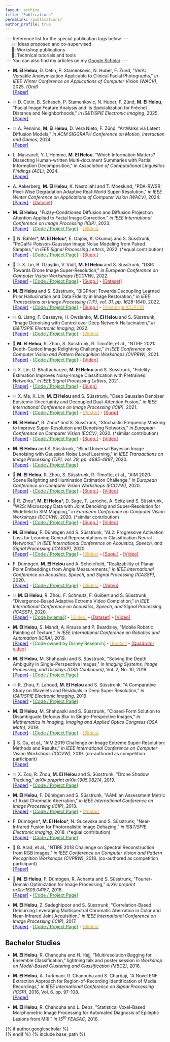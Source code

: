 ```yaml
---
layout: archive
title: "Publications"
permalink: /publications/
author_profile: true
---
```


--- Reference list for the special publication tags below ---\
&nbsp;&nbsp;&nbsp;&nbsp; :boom:: Ideas proposed and co-supervised\
&nbsp;&nbsp;&nbsp;&nbsp; :star2:: Workshop publications\
&nbsp;&nbsp;&nbsp;&nbsp; :green_book:: Technical tutorials and tools\
--- You can also find my articles on my [Google Scholar](https://scholar.google.ch/citations?hl=en&user=caOfhrkAAAAJ) ---


- **M. El Helou**, D. Cetin, P. Stamenkovic, N. Huber, F. Zünd, "VerA: Versatile Anonymization Applicable to Clinical Facial Photographs," *in IEEE Winter Conference on Applications of Computer Vision (WACV)*, 2025. *(Oral)*  
[<span style="color:blue">[Paper]</span>](https://arxiv.org/pdf/2312.02124)

- :boom: D. Cetin, B. Schesch, P. Stamenkovic, N. Huber, F. Zünd, **M. El Helou**, "Facial Image Feature Analysis and its Specialization for Fréchet Distance and Neighborhoods," *in IS&T/SPIE Electronic Imaging*, 2025.  
[<span style="color:blue">[Paper]</span>](https://arxiv.org/pdf/2406.18430)

- :boom: A. Pennino, **M. El Helou**, D. Vera Nieto, F. Zünd, "ArtWalks via Latent Diffusion Models," *in ACM SIGGRAPH Conference on Motion, Interaction and Games*, 2024.  
[<span style="color:blue">[Paper]</span>](https://www.research-collection.ethz.ch/bitstream/handle/20.500.11850/692112/1/Art_Walks_via_Latent_Diffusion_Models.pdf)

- L. Mascarell, Y. L'Homme, **M. El Helou**, "Which Information Matters? Dissecting Human-written Multi-document Summaries with Partial Information Decomposition," *in Association of Computational Linguistics Findings (ACL)*, 2024.  
[<span style="color:blue">[Paper]</span>](https://arxiv.org/pdf/2405.14470)

- A. Aakerberg, **M. El Helou**, K. Nasrollahi and T. Moeslund, "PDA-RWSR: Pixel-Wise Degradation Adaptive Real-World Super-Resolution," *in IEEE Winter Conference on Applications of Computer Vision (WACV)*, 2024.  
[<span style="color:blue">[Paper]</span>](https://openaccess.thecvf.com/content/WACV2024/papers/Aakerberg_PDA-RWSR_Pixel-Wise_Degradation_Adaptive_Real-World_Super-Resolution_WACV_2024_paper.pdf) - [<span style="color:red">[Dataset]</span>](https://zenodo.org/records/10044260)

- **M. El Helou**, "Fuzzy-Conditioned Diffusion and Diffusion Projection Attention Applied to Facial Image Correction," *in IEEE International Conference on Image Processing (ICIP)*, 2023.  
[<span style="color:blue">[Paper]</span>](https://arxiv.org/abs/2306.14891) - [<span style="color:green">[Code / Project Page]</span>](https://github.com/majedelhelou/FC-Diffusion) - [<span style="color:orange"> [Slides]</span>](ICIP_2023_presentation.pdf)

- :green_book: N. Bähler\*, **M. El Helou**\*, E. Objois, K. Okumuş and S. Süsstrunk, "PoGaIN: Poisson-Gaussian Image Noise Modeling from Paired Samples," *in IEEE Signal Processing Letters*, 2022. (\*equal contribution)  
[<span style="color:blue">[Paper]</span>](https://arxiv.org/abs/2210.04866) - [<span style="color:green">[Code / Project Page]</span>](https://github.com/IVRL/PoGaIN) - [<span style="color:red">[Supp.]</span>](https://github.com/IVRL/PoGaIN/blob/main/supplementary_material/supplementary_material.pdf)

- :star2: :boom: X. Lin, B. Ozaydin, V. Vidit, **M. El Helou** and S. Süsstrunk, "DSR: Towards Drone Image Super-Resolution," *in European Conference on Computer Vision Workshops (ECCVW)*, 2022.  
[<span style="color:blue">[Paper]</span>](https://arxiv.org/abs/2208.12327) - [<span style="color:green">[Code / Project Page]</span>](https://github.com/IVRL/DSR) - [<span style="color:red">[Supp.]</span>](https://github.com/IVRL/DSR/blob/main/supp.pdf) - [<span style="color:red">[Dataset]</span>](https://datasets.epfl.ch/dsr/index.html)

- **M. El Helou**  and S. Süsstrunk, "BIGPrior: Towards Decoupling Learned Prior Hallucination and Data Fidelity in Image Restoration," *in IEEE Transactions on Image Processing (TIP), vol. 31, pp. 1628-1640*, 2022.  
[<span style="color:blue">[Paper]</span>](https://infoscience.epfl.ch/record/291164?&ln=en) - [<span style="color:green">[Code / Project Page]</span>](https://github.com/majedelhelou/BIGPrior) - [<span style="color:red">[Supp.]</span>](https://github.com/majedelhelou/BIGPrior/blob/main/BIGPrior_supplementary_material.pdf) - [<span style="color:orange">[Poster (at ICCP21)]</span>](https://github.com/majedelhelou/majedelhelou.github.io/blob/master/_pages/BIGPrior_ICCP21_Poster.pdf)

- :boom: Q. Liang, F. Cassayre, H. Owsianko, **M. El Helou** and S. Süsstrunk, "Image Denoising with Control over Deep Network Hallucination," *in IS&T/SPIE Electronic Imaging*, 2022.  
[<span style="color:blue">[Paper]</span>](https://infoscience.epfl.ch/record/291129?&ln=en) - [<span style="color:green">[Code / Project Page]</span>](https://github.com/IVRL/CCID)  - [<span style="color:orange"> [Slides]</span>](CCID2022.pdf)

- :star2: **M. El Helou**, R. Zhou, S. Süsstrunk, R. Timofte, et al., "NTIRE 2021: Depth-Guided Image Relighting Challenge," *in IEEE Conference on Computer Vision and Pattern Recognition Workshops (CVPRW)*, 2021.  
[<span style="color:blue">[Paper]</span>](https://arxiv.org/abs/2104.13365) - [<span style="color:green">[Code / Project Page]</span>](https://github.com/majedelhelou/VIDIT) - [<span style="color:red">[Video]</span>](https://youtu.be/TSpct2FGCBw)

- :boom: X. Lin, D. Bhattacharjee, **M. El Helou** and S. Süsstrunk, "Fidelity Estimation Improves Noisy-Image Classification with Pretrained Networks," *in IEEE Signal Processing Letters*, 2021.  
[<span style="color:blue">[Paper]</span>](https://arxiv.org/abs/2106.00673) - [<span style="color:green">[Code / Project Page]</span>](https://github.com/IVRL/FG-NIC) - [<span style="color:red">[Supp]</span>](https://github.com/IVRL/FG-NIC/blob/main/materials/supp.pdf)

- :boom: X. Ma, X. Lin, **M. El Helou** and S. Süsstrunk, "Deep Gaussian Denoiser Epistemic Uncertainty and Decoupled Dual-Attention Fusion," *in IEEE International Conference on Image Processing (ICIP)*, 2021.  
[<span style="color:blue">[Paper]</span>](http://arxiv.org/abs/2101.04631) - [<span style="color:green">[Code / Project Page]</span>](https://github.com/IVRL/DEU) - [<span style="color:orange">[Poster]</span>](ICIP2021_poster.pdf) - [<span style="color:red">[Supp]</span>](https://github.com/IVRL/DEU/blob/main/supplementary_material.pdf)

- **M. El Helou**\*, R. Zhou\*  and S. Süsstrunk, "Stochastic Frequency Masking to Improve Super-Resolution and Denoising Networks," *in European Conference on Computer Vision (ECCV)*, 2020. (\*similar contribution)  
[<span style="color:blue">[Paper]</span>](https://infoscience.epfl.ch/record/278794?ln=en) - [<span style="color:green">[Code / Project Page]</span>](https://github.com/majedelhelou/SFM) - [<span style="color:red">[Supp.]</span>](https://github.com/majedelhelou/SFM/blob/master/SFM_supp.pdf) - [<span style="color:red">[Video]</span>](https://www.youtube.com/watch?v=9ndox0p2gFg)

- **M. El Helou** and S. Süsstrunk, "Blind Universal Bayesian Image Denoising with Gaussian Noise Level Learning," *in IEEE Transactions on Image Processing (TIP), vol. 29, pp. 4885-4897*, 2020.  
[<span style="color:blue">[Paper]</span>](https://arxiv.org/abs/1907.03029) - [<span style="color:green">[Code / Project Page]</span>](https://github.com/majedelhelou/BUIFD)

- :star2: **M. El Helou**, R. Zhou, S. Süsstrunk, R. Timofte, et al., "AIM 2020: Scene Relighting and Illumination Estimation Challenge," *in European Conference on Computer Vision Workshops (ECCVW)*, 2020.  
[<span style="color:blue">[Paper]</span>](https://arxiv.org/abs/2009.12798) - [<span style="color:green">[Code / Project Page]</span>](https://github.com/majedelhelou/VIDIT) - [<span style="color:red">[Supp.]</span>](https://github.com/majedelhelou/VIDIT/blob/master/AIM_2020_Relighting_Supp.pdf) - [<span style="color:red">[Video]</span>](https://www.youtube.com/watch?v=Zn7R0fbXJZw)

- :star2: R. Zhou\*, **M. El Helou**\*, D. Sage, T. Laroche, A. Seitz and S. Süsstrunk, "W2S: Microscopy Data with Joint Denoising and Super-Resolution for Widefield to SIM Mapping," *in European Conference on Computer Vision Workshops (ECCVW)*, 2020. (\*similar contribution)  
[<span style="color:blue">[Paper]</span>](https://arxiv.org/abs/2003.05961) - [<span style="color:green">[Code / Project Page]</span>](https://github.com/ivrl/w2s) - [<span style="color:red">[Supp.]</span>](https://github.com/IVRL/w2s/blob/master/w2s_supp.pdf) - [<span style="color:red">[Video]</span>](https://www.youtube.com/watch?v=mStALVFBcSA)

- **M. El Helou**, F. Dümbgen and S. Süsstrunk, "AL2: Progressive Activation Loss for Learning General Representations in Classification Neural Networks," *in IEEE International Conference on Acoustics, Speech, and Signal Processing (ICASSP)*, 2020.  
[<span style="color:blue">[Paper]</span>](https://infoscience.epfl.ch/record/274623/) - [<span style="color:green">[Code / Project Page]</span>](https://github.com/majedelhelou/AL2) - [<span style="color:orange">[Slides]</span>](AL2_slides.pdf) - [<span style="color:red">[Supp.]</span>](https://infoscience.epfl.ch/record/271444) - [<span style="color:red">[Video]</span>](AL2_video.mp4)

- F. Dümbgen, **M. El Helou** and A. Scholefield, "Realizability of Planar Point Embeddings from Angle Measurements," *in IEEE International Conference on Acoustics, Speech, and Signal Processing (ICASSP)*, 2020.  
[<span style="color:blue">[Paper]</span>](https://infoscience.epfl.ch/record/274650/) - [<span style="color:green">[Code / Project Page]</span>](https://github.com/duembgen/AngleRealizability) - [<span style="color:orange">[Slides]</span>](AngleRealizability_slides.pdf) - [<span style="color:red">[Video]</span>](https://youtu.be/XZi0NK60NCI)

- :boom: **M. El Helou**, R. Zhou, F. Schmutz, F. Guibert and S. Süsstrunk, "Divergence-Based Adaptive Extreme Video Completion," *in IEEE International Conference on Acoustics, Speech, and Signal Processing (ICASSP)*, 2020.  
[<span style="color:blue">[Paper]</span>](https://infoscience.epfl.ch/record/277003/) - [<span style="color:green">[Code by email]</span>](https://github.com/majedelhelou/) - [<span style="color:orange">[Slides]</span>](ADEFAN_slides.pdf) - [<span style="color:red">[Dataset]</span>](https://ieee-dataport.org/documents/extreme-video-completion-dataset) - [<span style="color:red">[Video]</span>](ADEFAN_video.mp4)

- **M. El Helou**, S. Mandt, A. Krause and P. Beardsley, "Mobile Robotic Painting of Texture," *in IEEE International Conference on Robotics and Automation (ICRA)*, 2019.  
[<span style="color:blue">[Paper]</span>](https://infoscience.epfl.ch/record/265370/) - <span style="color:green">[Code owned by Disney Research]</span> - [<span style="color:orange">[Poster]</span>](ICRA_A0.pdf) - [<span style="color:red">[Quadrotor video]</span>](https://youtu.be/YTvr3jCsf0o)

- **M. El Helou**, M. Shahpaski and S. Süsstrunk, "Solving the Depth Ambiguity in Single-Perspective Images," *in Imaging Systems, Image Processing, and Displays (OSA Continuum)*, Vol. 2, No. 10, 2019.  
[<span style="color:blue"> [Paper]</span>](https://infoscience.epfl.ch/record/270833) - [<span style="color:green"> [Code / Project Page]</span>](blur_disambiguation.md)

- :boom: R. Zhou, F. Lahoud, **M. El Helou** and S. Süsstrunk, "A Comparative Study on Wavelets and Residuals in Deep Super Resolution," *in IS&T/SPIE Electronic Imaging*, 2019.  
[<span style="color:blue"> [Paper]</span>](https://infoscience.epfl.ch/record/262784?ln=en) - [<span style="color:green"> [Code / Project Page] </span>](https://github.com/IVRL/Deep-Super-Resolution)

- **M. El Helou**, M. Shahpaski and S. Süsstrunk, "Closed-Form Solution to Disambiguate Defocus Blur in Single-Perspective Images," *in Mathematics in Imaging, Imaging and Applied Optics Congress (OSA Math)*, 2019.  
[<span style="color:blue"> [Paper]</span>](https://infoscience.epfl.ch/record/264918) - [<span style="color:green"> [Code / Project Page]</span>](blur_disambiguation.md) - [<span style="color:orange"> [Slides]</span>](OSA_presentation.pdf)

- :star2: S. Gu, et al., "AIM 2019 Challenge on Image Extreme Super-Resolution: Methods and Results," *in IEEE International Conference on Computer Vision Workshops (ICCVW)*, 2019. (co-authored as competition participant)  
[<span style="color:blue"> [Paper]</span>](https://www.research-collection.ethz.ch/handle/20.500.11850/391538)

- :boom: X. Zou, R. Zhou, **M. El Helou** and S. Süsstrunk, "Drone Shadow Tracking," *arXiv preprint arXiv:1905.08214*, 2019.  
[<span style="color:blue"> [Paper]</span>](https://arxiv.org/abs/1905.08214) - [<span style="color:green"> [Code / Project Page] </span>](https://github.com/IVRL/Drone-Shadow-Tracking)

- **M. El Helou**, F. Dümbgen and S. Süsstrunk, "AAM: an Assessment Metric of Axial Chromatic Aberration," *in IEEE International Conference on Image Processing (ICIP)*, 2018.  
[<span style="color:blue"> [Paper]</span>](https://infoscience.epfl.ch/record/255464) - [<span style="color:green"> [Code / Project Page]</span>](https://github.com/duembgen/AAM_ICIP18) - [<span style="color:orange"> [Poster]</span>](AAM_poster.pdf)

- F. Dümbgen\*, **M. El Helou**\*, N. Gucevska and S. Süsstrunk, "Near-Infrared Fusion for Photorealistic Image Dehazing," *in IS&T/SPIE Electronic Imaging*, 2018. (\*equal contribution)  
[<span style="color:blue"> [Paper]</span>](https://infoscience.epfl.ch/record/253201) - [<span style="color:green"> [Code / Project Page] </span>](https://github.com/duembgen/NIRdehazing)

- :star2: B. Arad, et al., "NTIRE 2018 Challenge on Spectral Reconstruction from RGB Images," *in IEEE Conference on Computer Vision and Pattern Recognition Workshops (CVPRW)*, 2018. (co-authored as competition participant)  
[<span style="color:blue"> [Paper]</span>](http://openaccess.thecvf.com/content_cvpr_2018_workshops/w13/html/Arad_NTIRE_2018_Challenge_CVPR_2018_paper.html)

- :green_book: **M. El Helou**, F. Dümbgen, R. Achanta and S. Süsstrunk, "Fourier-Domain Optimization for Image Processing," *arXiv preprint arXiv:1809.04187*, 2018.  
[<span style="color:blue"> [Paper]</span>](https://arxiv.org/abs/1809.04187) - [<span style="color:green"> [Code / Project Page] </span>](https://github.com/duembgen/fourier-deconv)

- **M. El Helou**, Z. Sadeghipoor and S. Süsstrunk, "Correlation-Based Deblurring Leveraging Multispectral Chromatic Aberration in Color and Near-Infrared Joint Acquisition," *in IEEE International Conference on Image Processing (ICIP)*, 2017.  
[<span style="color:blue"> [Paper]</span>](https://infoscience.epfl.ch/record/231919) - [<span style="color:green"> [Code / Project Page]</span>](https://github.com/majedelhelou/Multispectral_Deblurring) - [<span style="color:orange"> [Slides]</span>](MSDeblur_presentation.pdf)

  
## Bachelor Studies
- **M. El Helou**, R. Chanouha and H. Hajj, "Multiresolution Bagging for Ensemble Classification," lightning talk and poster session *in Workshop on Model-Based Clustering and Classification (MBC2)*, 2016.

- **M. El Helou**, A. Turkmani, R. Chanouha and S. Charbaji, "A Novel ENF Extraction Approach for Region-of-Recording Identification of Media Recordings," *in IEEE International Conference on Signal Processing (ICSP)*, 2016, Vol. 6. pp. 97-108.  
[<span style="color:blue"> [Paper]</span>](http://aircconline.com/csit/csit652.pdf#page=107)

- **M. El Helou**, R. Chanouha and L. Debs, "Statistical Voxel-Based Morphometric Image Processing for Automated Diagnosis of Epileptic Lesions from MRI," *in 15<sup>th</sup> FEASAC*, 2016.

{% if author.googlescholar %}  
{% endif %}
{% include base_path %}

